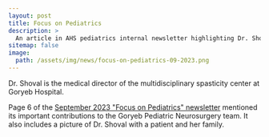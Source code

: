 ```yaml
---
layout: post
title: Focus on Pediatrics
description: >
  An article in AHS pediatrics internal newsletter highlighting Dr. Shoval's role as medical director of the multidisciplinary spasticity center.
sitemap: false
image:
  path: /assets/img/news/focus-on-pediatrics-09-2023.png
---
```


Dr. Shoval is the medical director of the multidisciplinary spasticity center at Goryeb Hospital.

Page 6 of the [September 2023 "Focus on Pediatrics"
newsletter](/assets/img/news/focus-on-pediatrics-09-2023.pdf#page=6)
mentioned its important contributions to the Goryeb Pediatric
Neurosurgery team.  It also includes a picture of Dr. Shoval with a
patient and her family.

